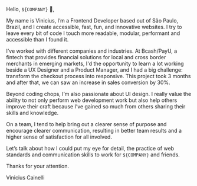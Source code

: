 Hello, `${COMPANY}` 🙂,

My name is Vinicius, I’m a Frontend Developer based out of São Paulo, Brazil, and I create accessible, fast, fun, and innovative websites. I try to leave every bit of code I touch more readable, modular, performant and accessible than I found it. 

I’ve worked with different companies and industries. At Bcash/PayU, a fintech that provides financial solutions for local and cross border merchants in emerging markets,  I'd the opportunity to learn a lot working beside a UX Designer and a Product Manager, and I had a big challenge: transform the checkout process into responsive. This project took 3 months and after that, we can saw an increase in sales conversion by 30%.

Beyond coding chops, I’m also passionate about UI design. I really value the ability to not only perform web development work but also help others improve their craft because I’ve gained so much from others sharing their skills and knowledge.

On a team, I tend to help bring out a clearer sense of purpose and encourage clearer communication, resulting in better team results and a higher sense of satisfaction for all involved.

Let’s talk about how I could put my eye for detail, the practice of web standards and communication skills to work for `${COMPANY}` and friends. 

Thanks for your attention.

Vinicius Cainelli

